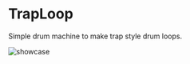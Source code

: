 # TrapLoop

Simple drum machine to make trap style drum loops.

![showcase](https://drive.google.com/uc?id=1odhJyN6aMaDAkUpoKcfhminmtYno5bt6)
